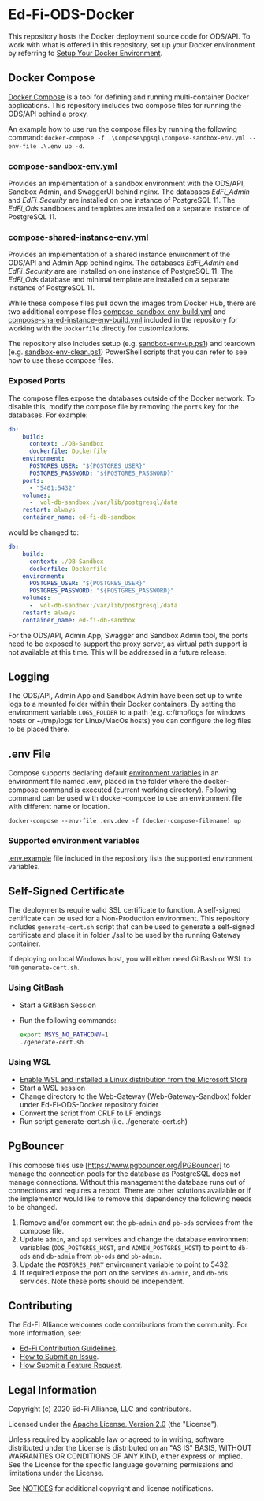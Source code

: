 # Ed-Fi-ODS-Docker

This repository hosts the Docker deployment source code for ODS/API. To work with what is offered in this repository, set up your Docker environment by referring to [Setup Your Docker Environment](https://docs.docker.com/get-started/#set-up-your-docker-environment).

## Docker Compose

[Docker Compose](https://docs.docker.com/compose/) is a tool for defining and running multi-container Docker applications. This repository includes two compose files for running the ODS/API behind a proxy.

An example how to use run the compose files by running the following command: `docker-compose -f .\Compose\pgsql\compose-sandbox-env.yml --env-file .\.env up -d`.

### [compose-sandbox-env.yml](./Compose/pgsql/compose-sandbox-env.yml)

Provides an implementation of a sandbox environment with the ODS/API, Sandbox Admin, and SwaggerUI behind nginx. The databases _EdFi_Admin_ and _EdFi_Security_ are installed on one instance of PostgreSQL 11. The _EdFi_Ods_ sandboxes and templates are installed on a separate instance of PostgreSQL 11.

### [compose-shared-instance-env.yml](./Compose/pgsql/compose-shared-instance-env.yml)

Provides an implementation of a shared instance environment of the ODS/API and Admin App behind nginx. The databases _EdFi_Admin_ and _EdFi_Security_ are are installed on one instance of PostgreSQL 11. The _EdFi_Ods_ database and minimal template are installed on a separate instance of PostgreSQL 11.

While these compose files pull down the images from Docker Hub, there are two additional compose files [compose-sandbox-env-build.yml](./Compose/pgsql/compose-sandbox-env-build.yml) and [compose-shared-instance-env-build.yml](./Compose/pgsql/compose-shared-instance-env-build.yml) included in the repository for working with the `Dockerfile` directly for customizations.

The repository also includes setup (e.g. [sandbox-env-up.ps1](sandbox-env-up.ps1)) and teardown (e.g. [sandbox-env-clean.ps1](sandbox-env-clean.ps1)) PowerShell scripts that you can refer to see how to use these compose files.

### Exposed Ports

The compose files expose the databases outside of the Docker network. To disable this, modify the compose file by removing the `ports` key for the databases. For example:

```yaml
db:
    build:
      context: ./DB-Sandbox
      dockerfile: Dockerfile
    environment:
      POSTGRES_USER: "${POSTGRES_USER}"
      POSTGRES_PASSWORD: "${POSTGRES_PASSWORD}"
    ports:
      - "5401:5432"
    volumes:
      -  vol-db-sandbox:/var/lib/postgresql/data
    restart: always
    container_name: ed-fi-db-sandbox
```

would be changed to:

```yaml
db:
    build:
      context: ./DB-Sandbox
      dockerfile: Dockerfile
    environment:
      POSTGRES_USER: "${POSTGRES_USER}"
      POSTGRES_PASSWORD: "${POSTGRES_PASSWORD}"
    volumes:
      -  vol-db-sandbox:/var/lib/postgresql/data
    restart: always
    container_name: ed-fi-db-sandbox
```

For the ODS/API, Admin App, Swagger and Sandbox Admin tool, the ports need to be exposed to support the proxy server, as virtual path support is not available at this time. This will be addressed in a future release.

## Logging

The ODS/API, Admin App and Sandbox Admin have been set up to write logs to a mounted folder within their Docker containers. By setting the environment variable `LOGS_FOLDER` to a path (e.g. c:/tmp/logs for windows hosts or ~/tmp/logs for Linux/MacOs hosts) you can configure the log files to be placed there.

## .env File

Compose supports declaring default [environment variables](https://docs.docker.com/compose/environment-variables/) in an environment file named .env, placed in the folder where the docker-compose command is executed (current working directory). Following command can be used with docker-compose to use an environment file with different name or location.

```exe
docker-compose --env-file .env.dev -f (docker-compose-filename) up
```

### Supported environment variables

[.env.example](.env.example) file included in the repository lists the supported environment variables.

## Self-Signed Certificate

The deployments require valid SSL certificate to function. A self-signed certificate can be used for a Non-Production environment. This repository includes `generate-cert.sh` script that can be used to generate a self-signed certificate and place it in folder ./ssl to be used by the running Gateway container.

If deploying on local Windows host, you will either need GitBash or WSL to run `generate-cert.sh`.

### Using GitBash

* Start a GitBash Session
* Run the following commands:

  ```bash
  export MSYS_NO_PATHCONV=1
  ./generate-cert.sh
  ```

### Using WSL

* [Enable WSL and installed a Linux distribution from the Microsoft Store](https://docs.microsoft.com/en-us/windows/wsl/install-win10)
* Start a WSL session
* Change directory to the Web-Gateway (Web-Gateway-Sandbox) folder under Ed-Fi-ODS-Docker repository folder
* Convert the script from CRLF to LF endings
* Run script generate-cert.sh (i.e. ./generate-cert.sh)

## PgBouncer
This compose files use [https://www.pgbouncer.org/|PGBouncer] to manage the connection pools for the database as PostgreSQL does not manage connections. Without this management the database runs out of connections and requires a reboot. There are other solutions available or if the implementor would like to remove this dependency the following needs to be changed.

1. Remove and/or comment out the `pb-admin` and `pb-ods` services from the compose file.
2. Update `admin`, and `api` services and change the database environment variables (`ODS_POSTGRES_HOST`, and `ADMIN_POSTGRES_HOST`) to point to `db-ods` and `db-admin` from `pb-ods` and `pb-admin`.
3. Update the `POSTGRES_PORT` environment variable to point to 5432.
4. If required expose the port on the services `db-admin`, and `db-ods` services. Note these ports should be independent.

## Contributing

The Ed-Fi Alliance welcomes code contributions from the community. For more information, see:

* [Ed-Fi Contribution Guidelines](https://techdocs.ed-fi.org/display/ETKB/Code+Contribution+Guidelines).
* [How to Submit an Issue](https://techdocs.ed-fi.org/display/ETKB/How+To%3A+Submit+an+Issue).
* [How Submit a Feature Request](https://techdocs.ed-fi.org/display/ETKB/How+To%3A+Submit+a+Feature+Request).

## Legal Information

Copyright (c) 2020 Ed-Fi Alliance, LLC and contributors.

Licensed under the [Apache License, Version 2.0](LICENSE) (the "License").

Unless required by applicable law or agreed to in writing, software distributed under the License is distributed on an "AS IS" BASIS, WITHOUT WARRANTIES OR CONDITIONS OF ANY KIND, either express or implied. See the License for the specific language governing permissions and limitations under the License.

See [NOTICES](NOTICES.md) for additional copyright and license notifications.
